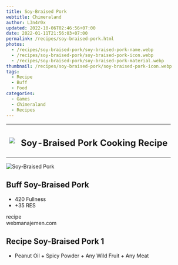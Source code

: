 ```yaml
---
title: Soy-Braised Pork
webtitle: Chimeraland
author: L3n4r0x
updated: 2022-10-06T02:46:56+07:00
date: 2022-01-11T21:56:03+07:00
permalink: /recipes/soy-braised-pork.html
photos:
  - /recipes/soy-braised-pork/soy-braised-pork-name.webp
  - /recipes/soy-braised-pork/soy-braised-pork-icon.webp
  - /recipes/soy-braised-pork/soy-braised-pork-material.webp
thumbnail: /recipes/soy-braised-pork/soy-braised-pork-icon.webp
tags:
  - Recipe
  - Buff
  - Food
categories:
  - Games
  - Chimeraland
  - Recipes
---
```


<section id="bootstrap-wrapper"><link rel="stylesheet" href="https://cdn.statically.io/gh/dimaslanjaka/Web-Manajemen/40ac3225/css/bootstrap-4.5-wrapper.css"/><div class="row mb-2"><div class="col-md-12 mb-2"><table class="table" id="post-info"><tbody><tr><td><img class="d-inline-block me-2" src="/chimeraland/recipes/soy-braised-pork/soy-braised-pork-icon.webp" width="auto" height="auto"/></td><td><h1 class="fs-5">Soy-Braised Pork Cooking Recipe</h1></td></tr></tbody></table></div></div><div class="card mb-2"><div class="row g-0"><div class="col-sm-4 position-relative mb-2"><img src="/chimeraland/recipes/soy-braised-pork/soy-braised-pork-material.webp" class="card-img fit-cover w-100 h-100" alt="Soy-Braised Pork" data-fancybox="true"/></div><div class="col-sm-8 mb-2"><div class="card-body"><h2 class="card-title fs-5">Buff Soy-Braised Pork</h2><div class="card-text"><ul><li>420 Fullness</li><li>+35 RES</li></ul></div><span class="badge rounded-pill bg-dark">recipe</span></div><div class="card-footer text-end text-muted">webmanajemen.com</div></div></div></div><div class="row mb-2"><div class="col-12 col-lg-6 recipe-item mb-2"><div class="card"><div class="card-body"><h2 class="card-title fs-5">Recipe Soy-Braised Pork 1</h2><div class="card-text"><ul><li>Peanut Oil<span> + </span>Spicy Powder<span> + </span>Any Wild Fruit<span> + </span>Any Meat</li></ul></div></div></div></div></div></section>